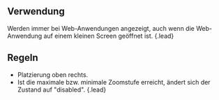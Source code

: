 ## Verwendung
Werden immer bei Web-Anwendungen angezeigt, auch wenn die Web-Anwendung auf einem kleinen Screen geöffnet ist. {.lead}

## Regeln 
- Platzierung oben rechts.
- Ist die maximale bzw. minimale Zoomstufe erreicht, ändert sich der Zustand auf "disabled". {.lead} 